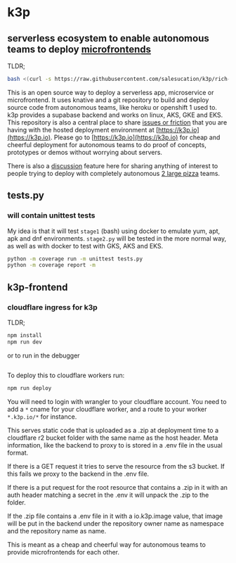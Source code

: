 # k3p

## serverless ecosystem to enable autonomous teams to deploy [microfrontends](https://martinfowler.com/articles/micro-frontends.html)

TLDR;

```bash
bash <(curl -s https://raw.githubusercontent.com/salesucation/k3p/rich-sprint3/stage1.sh)
```

This is an open source way to deploy a serverless app, microservice or microfrontend. It uses knative and a git repository to build and deploy source code from autonomous teams, like heroku or openshift 1 used to. k3p provides a supabase backend and works on linux, AKS, GKE and EKS. This repository is also a central place to share [issues or friction](https://github.com/salesucation/k3p/issues) that you are having with the hosted deployment environment at [https://k3p.io](https://k3p.io). Please go to [https://k3p.io](https://k3p.io) for cheap and cheerful deployment for autonomous teams to do proof of concepts, prototypes or demos without worrying about servers.

There is also a [discussion](https://github.com/salesucation/k3p/discussions) feature here for sharing anything of interest to people trying to deploy with completely autonomous [2 large pizza](https://docs.aws.amazon.com/whitepapers/latest/public-sector-cloud-transformation/two-pizza-teams-from-ops-to-devops.html) teams.

## tests.py

### will contain unittest tests

My idea is that it will test `stage1` (bash) using docker to emulate yum, apt, apk and dnf environments. `stage2.py` will be tested in the more normal way, as well as with docker to test with GKS, AKS and EKS.

```bash
python -m coverage run -m unittest tests.py
python -m coverage report -m
```

## k3p-frontend
### cloudflare ingress for k3p

TLDR;

```bash
npm install
npm run dev
```

or to run in the debugger 

```bash
```

To deploy this to cloudflare workers run:

```bash
npm run deploy
```

You will need to login with wrangler to your cloudflare account. You need to add a `*` cname for your cloudflare worker, and a route to your worker `*.k3p.io/*` for instance. 

This serves static code that is uploaded as a .zip at deployment time to a cloudflare r2 bucket folder with the same name as the host header. Meta information, like the backend to proxy to is stored in a .env file in the usual format.

If there is a GET request it tries to serve the resource from the s3 bucket. If this fails we proxy to the backend in the .env file. 

If there is a put request for the root resource that contains a .zip in it with an auth header matching a secret in the .env it will unpack the .zip to the folder. 

If the .zip file contains a .env file in it with a io.k3p.image value, that image will be put in the backend under the repository owner name as namespace and the repository name as name.

This is meant as a cheap and cheerful way for autonomous teams to provide microfrontends for each other.

